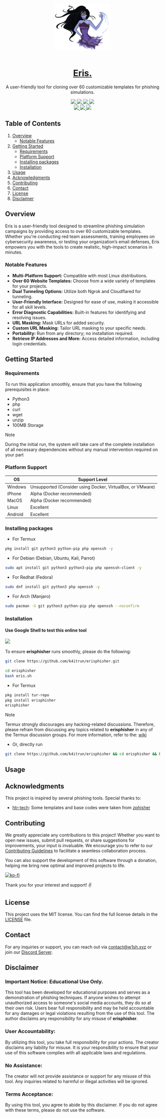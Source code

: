 <div align="center">
  <picture>
    <img 
      src=".github/IMG/erisphisher.png" 
      height="150"
      loading="lazy"
      style="margin-bottom: 15px;"
      alt="erisphisher logo"
    />
  </picture>
  
<h1>
  <a href="https://github.com/k4itrun/erisphisher" target="_blank" rel="noopener noreferrer">
    Eris.
  </a>
</h1>
</div>

<p align="center">
  A user-friendly tool for cloning over 60 customizable templates for phishing simulations.
</p>

<div align="center">
<a aria-label="GitHub Maintained" href="https://github.com/k4itrun/wish/blob/master/license.md">
    <img src="https://img.shields.io/badge/No-%5dd348f0?logo=github&style=flat-square&label=Maintained%3F">
  </a>
  <a aria-label="License" href="https://github.com/k4itrun/erisphisher/blob/master/license.md">
    <img src="https://img.shields.io/github/license/k4itrun/erisphisher?color=%5dd348f0&logo=github&style=flat-square&label=License">
  </a>
  <a aria-label="Version" href="https://github.com/k4itrun/erisphisher/releases">
    <img src="https://img.shields.io/github/v/release/k4itrun/erisphisher?color=%5dd348f0&logo=github&style=flat-square&label=Version">
  </a>
  <a aria-label="Discord" href="https://discord.gg/A6Vu7gYE">
    <img src="https://img.shields.io/discord/903684797560397915?color=%5dd348f0&logo=discord&style=flat-square&logoColor=fff&label=Discord">
  </a>
</div>

<div align="center">
  <a aria-label="Stars" href="https://github.com/k4itrun/erisphisher">
    <img src="https://img.shields.io/github/stars/k4itrun/erisphisher?color=%5dd348f0&logo=github&style=flat-square&label=Stars">
  </a>
  <a aria-label="Forks" href="https://github.com/k4itrun/erisphisher/releases">
    <img src="https://img.shields.io/github/forks/k4itrun/erisphisher?color=%5dd348f0&logo=github&style=flat-square&label=Forks">
  </a>
  <a aria-label="Issues" href="https://github.com/k4itrun/erisphisher/issues">
    <img src="https://img.shields.io/github/issues/k4itrun/erisphisher?color=%5dd348f0&logo=github&style=flat-square&label=Issues">
  </a>
</div>

## Table of Contents

1. [Overview](#overview)
   - [Notable Features](#notable-features)
2. [Getting Started](#getting-started)
   - [Requirements](#requirements)
   - [Platform Support](#platform-support)
   - [Installing packages](#installing-packages)
   - [Installation](#installation)
3. [Usage](#usage)
4. [Acknowledgments](#acknowledgments)
5. [Contributing](#contributing)
6. [Contact](#contact)
7. [License](#license)
8. [Disclaimer](#disclaimer)


## Overview

Eris is a user-friendly tool designed to streamline phishing simulation campaigns by providing access to over 60 customizable templates. Whether you're conducting red team assessments, training employees on cybersecurity awareness, or testing your organization’s email defenses, Eris empowers you with the tools to create realistic, high-impact scenarios in minutes.

### Notable Features

- **Multi-Platform Support:** Compatible with most Linux distributions.
- **Over 60 Website Templates:** Choose from a wide variety of templates for your projects.
- **Dual Tunneling Options:** Utilize both Ngrok and Cloudflared for tunneling.
- **User-Friendly Interface:** Designed for ease of use, making it accessible for all skill levels.
- **Error Diagnostic Capabilities:** Built-in features for identifying and resolving issues.
- **URL Masking:** Mask URLs for added security.
- **Custom URL Masking:** Tailor URL masking to your specific needs.
- **Portability:** Run from any directory; no installation required.
- **Retrieve IP Addresses and More:** Access detailed information, including login credentials.

## Getting Started

### Requirements

To run this application smoothly, ensure that you have the following prerequisites in place:
- Python3
- php
- curl
- wget
- unzip
- 100MB Storage

> [!NOTE]
> During the initial run, the system will take care of the complete installation of all necessary dependencies without any manual intervention required on your part

### Platform Support

| OS        | Support Level        |
|-----------|----------------------|
| Windows   | Unsupported (Consider using Docker, VirtualBox, or VMware) |
| iPhone    | Alpha (Docker recommended) |
| MacOS     | Alpha (Docker recommended) |
| Linux     | Excellent |
| Android   | Excellent |

### Installing packages

- For Termux
```bash
pkg install git python3 python-pip php openssh -y
```

- For Debian (Debian, Ubuntu, Kali, Parrot)
```bash
sudo apt install git python3 python3-pip php openssh-client -y
```

- For Redhat (Fedora)
```bash
sudo dnf install git python3 php openssh -y
```

- For Arch (Manjaro)
```bash
sudo pacman -S git python3 python-pip php openssh --noconfirm
```

### Installation

#### Use Google Shell to test this online tool

<p align="left">
  <a href="https://shell.cloud.google.com/cloudshell/open?cloudshell_git_repo=https://github.com/k4itrun/erisphisher.git&tutorial=README.md" target="_blank"><img src="https://gstatic.com/cloudssh/images/open-btn.svg"></a>
</p>

To ensure **erisphisher** runs smoothly, please do the following:

```bash
git clone https://github.com/k4itrun/erisphisher.git
```
```bash
cd erisphisher
bash eris.sh
```

- For Termux
```bash
pkg install tur-repo
pkg install erisphisher
erisphisher
```

> [!NOTE]
> Termux strongly discourages any hacking-related discussions. Therefore, please refrain from discussing any topics related to **erisphisher** in any of the Termux discussion groups. For more information, refer to the: [wiki](https://wiki.termux.com/wiki/hacking)

- Or, directly run
```bash
git clone https://github.com/k4itrun/erisphisher && cd erisphisher && bash eris.sh
```

## Usage

## Acknowledgments

This project is inspired by several phishing tools. Special thanks to:

- [htr-tech](https://github.com/htr-tech/zphisher/blob/master/zphisher.sh#L204): Some templates and base codes were taken from [zphisher](https://github.com/htr-tech/zphisher/blob/master/zphisher.sh#L204)

## Contributing

We greatly appreciate any contributions to this project! Whether you want to open new issues, submit pull requests, or share suggestions for improvements, your input is invaluable. We encourage you to refer to our [Contributing Guidelines](CONTRIBUTING.md) to facilitate a seamless collaboration process.

You can also support the development of this software through a donation, helping me bring new optimal and improved projects to life.

[![ko-fi](https://ko-fi.com/img/githubbutton_sm.svg)](https://ko-fi.com/A0A11481X5)

Thank you for your interest and support! ✌️

## License

This project uses the MIT license. You can find the full license details in the [LICENSE](license.md) file.

## Contact

For any inquiries or support, you can reach out via [contact@w1sh.xyz](mailto:contact@w1sh.xyz) or join our [Discord Server](https://discord.gg/A6Vu7gYE).

## Disclaimer

### Important Notice: Educational Use Only.

This tool has been developed for educational purposes and serves as a demonstration of phishing techniques. If anyone wishes to attempt unauthorized access to someone's social media accounts, they do so at their own risk. Users bear full responsibility and may be held accountable for any damages or legal violations resulting from the use of this tool. The author disclaims any responsibility for any misuse of **erisphisher**.

### User Accountability:
By utilizing this tool, you take full responsibility for your actions. The creator disclaims any liability for misuse. It is your responsibility to ensure that your use of this software complies with all applicable laws and regulations.

### No Assistance:
The creator will not provide assistance or support for any misuse of this tool. Any inquiries related to harmful or illegal activities will be ignored.

### Terms Acceptance:
By using this tool, you agree to abide by this disclaimer. If you do not agree with these terms, please do not use the software.
